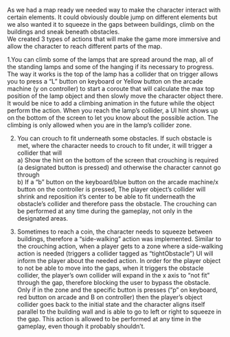 As we had a map ready we needed way to make the character interact with certain elements. It could obviously double jump on different elements but we also wanted it to squeeze in the gaps between buildings, climb on the buildings and sneak beneath obstacles.  
We created 3 types of actions that will make the game more immersive and allow the character to reach different parts of the map.  

1.You can climb some of the lamps that are spread around the map, all of the standing lamps and some of the hanging if its necessary to progress. The way it works is the top of the lamp has a collider that on trigger allows you to press a “L” button on keyboard or Yellow button on the arcade machine (y on controller) to start a coroute that will calculate the max top position of the lamp object and then slowly move the character object there. It would be nice to add a climbing animation in the future while the object perform the action. When you reach the lamp’s collider, a UI hint shows up on the bottom of the screen to let you know about the possible action. The climbing is only allowed when you are in the lamp’s collider zone. 


2. You can crouch to fit underneath some obstacles. If such obstacle is met, where the character needs to crouch to fit under, it will trigger a collider that will  
a) Show the hint on the bottom of the screen that crouching is required (a designated button is pressed) and otherwise the character cannot go through  
b) If a “b” button on the keyboard/blue button on the arcade machine/x button on the controller is pressed, The player object’s collider will shrink and reposition it’s center to be able to fit underneath the obstacle’s collider and therefore pass the obstacle. 
The crouching can be performed at any time during the gameplay, not only in the designated areas. 

3. Sometimes to reach a coin, the character needs to squeeze between buildings, therefore a “side-walking” action was implemented. Similar to the crouching action, when a player gets to a zone where a side-walking action is needed (triggers a collider tagged as “tightObstacle”) UI will inform the player about the needed action. In order for the player object to not be able to move into the gaps, when it triggers the obstacle collider, the player’s own collider will expand in the x axis to “not fit” through the gap, therefore blocking the user to bypass the obstacle. Only if in the zone and the specific button is presses (“p” on keyboard, red button on arcade and B on controller) then the player’s object collider goes back to the initial state and the character aligns itself parallel to the building wall and is able to go to left or right to squeeze in the gap. This action is allowed to be performed at any time in the gameplay, even though it probably shouldn’t.  

 